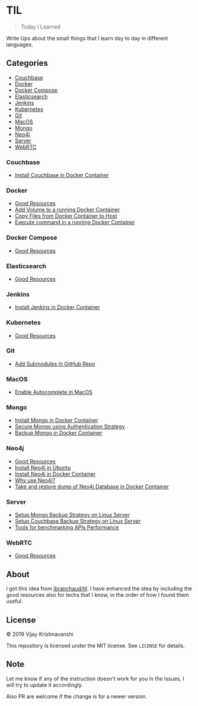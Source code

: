 # TIL

> Today I Learned

Write Ups about the small things that I learn day to day in different languages.

## Categories

* [Couchbase](#Couchbase)
* [Docker](#Docker)
* [Docker Compose](#Docker-Compose)
* [Elasticsearch](#Elasticsearch)
* [Jenkins](#Jenkins)
* [Kubernetes](#Kubernetes)
* [Git](#Git)
* [MacOS](#MacOS)
* [Mongo](#Mongo)
* [Neo4j](#Neo4j)
* [Server](#Server)
* [WebRTC](#WebRTC)

### Couchbase

* [Install Couchbase in Docker Container](couchbase/install-couchbase-in-a-docker-container.md)

### Docker

* [Good Resources](docker/good-resources.md)
* [Add Volume to a running Docker Container](docker/addadd-volume-to-running-docker-container.md)
* [Copy Files from Docker Container to Host](docker/copy-files-from-docker-container-to-host.md )
* [Execute command in a running Docker Container](docker/execute-command-inside-docker-container.md)

### Docker Compose

* [Good Resources](docker-compose/good-resources.md)

### Elasticsearch

* [Good Resources](elasticsearch/good-resources.md)

### Jenkins

* [Install Jenkins in Docker Container](jenkins/install-jenkins-in-docker-container.md)

### Kubernetes

* [Good Resources](kubernetes/good-resources.md)

### Git

* [Add Submodules in GitHub Repo](git/add-submodules-in-github-repo.md)

### MacOS

* [Enable Autocomplete in MacOS](macos/enable-autocomplete-in-macos.md)

### Mongo

* [Install Mongo in Docker Container](mongo/install-mongo-in-a-docker-container.md)
* [Secure Mongo using Authentication Strategy](mongo/secure-mongo-using-authentication-strategy.md)
* [Backup Mongo in Docker Container](mongo/backup-mongo-in-a-docker-container.md)

### Neo4j

* [Good Resources](neo4j/good-resources.md)
* [Install Neo4j in Ubuntu](neo4j/install-neo4j-in-ubuntu.md)
* [Install Neo4j in Docker Container](neo4j/install-neo4j-in-docker-container.md)
* [Why use Neo4j?](neo4j/why-use-neo4j.md)
* [Take and restore dump of Neo4j Database in Docker Container](neo4j/take-and-restore-dump-in-neo4j-docker-container.md)

### Server

* [Setup Mongo Backup Strategy on Linux Server](server/setup-mongo-backup-strategy-on-linux-server.md)
* [Setup Couchbase Backup Strategy on Linux Server](server/setup-couchbase-backup-strategy-on-linux-server.md)
* [Tools for benchmarking APIs Performance](server/tools-to-benchmark-apis-performance.md)

### WebRTC

* [Good Resources](webRTC/good-resources.md)

## About

I got this idea from
[jbranchaud/til](https://github.com/jbranchaud/til). I have enhanced the idea by including the good resources also for techs that I know, in the order of how I found them useful.

## License

&copy; 2019 Vijay Krishnavanshi

This repository is licensed under the MIT license. See `LICENSE` for
details.

## Note

Let me know if any of the instruction doesn't work for you in the issues, I will try to update it accordingly.

Also PR are welcome if the change is for a newer version.
